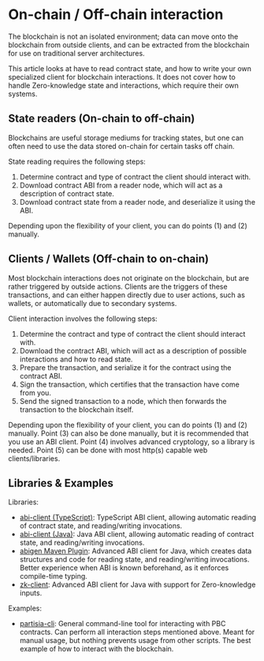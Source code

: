 # On-chain / Off-chain interaction

The blockchain is not an isolated environment; data can move onto the
blockchain from outside clients, and can be extracted from the blockchain for
use on traditional server architectures.

This article looks at have to read contract state, and how to write your own
specialized client for blockchain interactions. It does not cover how to handle
Zero-knowledge state and interactions, which require their own systems.

## State readers (On-chain to off-chain)

Blockchains are useful storage mediums for tracking states, but one can often
need to use the data stored on-chain for certain tasks off chain.

State reading requires the following steps:

1. Determine contract and type of contract the client should interact with.
2. Download contract ABI from a reader node, which will act as a description of contract state.
3. Download contract state from a reader node, and deserialize it using the ABI.

Depending upon the flexibility of your client, you can do points (1) and (2)
manually.

## Clients / Wallets (Off-chain to on-chain)

Most blockchain interactions does not originate on the blockchain, but are
rather triggered by outside actions. Clients are the triggers of these
transactions, and can either happen directly due to user actions, such as
wallets, or automatically due to secondary systems.

Client interaction involves the following steps:

1. Determine the contract and type of contract the client should interact with.
2. Download the contract ABI, which will act as a description of possible
   interactions and how to read state.
3. Prepare the transaction, and serialize it for the contract using the
   contract ABI.
4. Sign the transaction, which certifies that the transaction have come from
   you.
5. Send the signed transaction to a node, which then forwards the transaction
   to the blockchain itself.

Depending upon the flexibility of your client, you can do points (1) and (2)
manually. Point (3) can also be done manually, but it is recommended that you
use an ABI client. Point (4) involves advanced cryptology, so a library is
needed. Point (5) can be done with most http(s) capable web clients/libraries.

## Libraries & Examples

Libraries:

-   [abi-client (TypeScript)](https://gitlab.com/partisiablockchain/language/abi/abi-client-ts):
    TypeScript ABI client, allowing automatic reading of contract state, and
    reading/writing invocations.
-   [abi-client (Java)](https://gitlab.com/partisiablockchain/language/abi/abi-client):
    Java ABI client, allowing automatic reading of contract state, and
    reading/writing invocations.
-   [abigen Maven Plugin](https://gitlab.com/partisiablockchain/language/abi/abigen-maven-plugin):
    Advanced ABI client for Java, which creates data structures and code
    for reading state, and reading/writing invocations. Better experience
    when ABI is known beforehand, as it enforces compile-time typing.
-   [zk-client](https://gitlab.com/partisiablockchain/language/abi/zk-client):
    Advanced ABI client for Java with support for Zero-knowledge inputs.

Examples:

-   [partisia-cli](https://gitlab.com/partisiablockchain/language/partisia-cli):
    General command-line tool for interacting with PBC contracts. Can perform
    all interaction steps mentioned above. Meant for manual usage, but nothing
    prevents usage from other scripts. The best example of how to interact with
    the blockchain.

